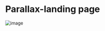 # Parallax-landing page
![image](https://user-images.githubusercontent.com/102523492/219434369-d911295b-b74f-489c-8f97-d038a17651e6.png)
